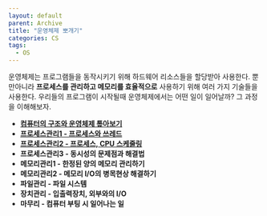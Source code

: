 ```yaml
---
layout: default
parent: Archive
title: "운영체제 뽀개기"
categories: CS
tags:
  - OS
---  
```


운영체제는 프로그램들을 동작시키기 위해 하드웨어 리소스들을 할당받아 사용한다. 뿐만아니라 **프로세스를 관리하고 메모리를 효율적으로** 사용하기 위해 여러 가지 기술들을 사용한다. 우리들의 프로그램이 시작될때 운영체제에서는 어떤 일이 일어날까? 그 과정을 이해해보자.

- [**컴퓨터의 구조와 운영체제 톺아보기**](https://rokwonk.com/cs/%EC%9A%B4%EC%98%81%EC%B2%B4%EC%A0%9C%EC%9D%98-%EA%B0%9C%EB%85%90/)
- [**프로세스관리1 - 프로세스와 쓰레드**](https://rokwonk.com/cs/%EC%9A%B4%EC%98%81%EC%B2%B4%EC%A0%9C-%ED%94%84%EB%A1%9C%EC%84%B8%EC%8A%A4%EC%99%80-%EC%93%B0%EB%A0%88%EB%93%9C/)
- [**프로세스관리2 - 프로세스, CPU 스케줄링**](https://rokwonk.com/cs/%EC%9A%B4%EC%98%81%EC%B2%B4%EC%A0%9C-%ED%94%84%EB%A1%9C%EC%84%B8%EC%8A%A4-CPU-%EC%8A%A4%EC%BC%80%EC%A4%84%EB%A7%81/)
- **프로세스관리3 - 동시성의 문제점과 해결법**
- **메모리관리1 - 한정된 양의 메모리 관리하기**
- **메모리관리2 - 메모리 I/O의 병목현상 해결하기**
- **파일관리 - 파일 시스템**
- **장치관리 - 입출력장치, 외부와의 I/O**
- **마무리 - 컴퓨터 부팅 시 일어나는 일**